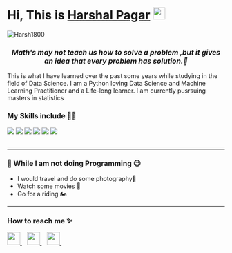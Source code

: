 <h1><strong>Hi, This is <a href="https://harshalpagar.com">Harshal Pagar</a></strong> <img src="https://raw.githubusercontent.com/syedareehaquasar/syedareehaquasar/master/gifs/Hi.gif" width="28px"></h1>

<div align="left"> 
    <img src="https://komarev.com/ghpvc/?username=Harsh1800" alt="Harsh1800"> 
</div>

<h3 align="center"><em>Math's may not teach us how to solve a problem ,but it gives an idea that every problem has solution.💯</em></h3>

<p>This is what I have learned over the past some years while studying in the field of Data Science. I am a Python loving Data Science and Machine Learning Practitioner and a Life-long learner. I am currently pusrsuing masters in statistics  </p>


<h3>My Skills include 👨‍💻</h3>
<div>
    <img src="https://img.shields.io/badge/python-%2314354C.svg?style=for-the-badge&logo=python&logoColor=white">
    <img src="https://img.shields.io/badge/powerbi-%23316192.svg?style=for-the-badge&logo=powerbi&logoColor=white">
    <img src="https://img.shields.io/badge/scikit--learn-%23F7931E.svg?style=for-the-badge&logo=scikit-learn&logoColor=white">
    <img src="https://img.shields.io/badge/pandas-%23150458.svg?style=for-the-badge&logo=pandas&logoColor=white">
    <img src="https://img.shields.io/badge/numpy-%23013243.svg?style=for-the-badge&logo=numpy&logoColor=white">
    <img src="https://img.shields.io/badge/SQL-%23FF6F00.svg?style=for-the-badge&logo=SQL&logoColor=white">
    
    
</div>
<br>
<hr>

<h3>🦄 While I am not doing Programming 😉</h3>
<ul>
    <li>I would travel and do some photography📸</li>
    <li>Watch some movies 🍿</li>
    <li> Go for a riding 🏍</li>
</ul>
<hr>
<h3>How to reach me ✨</h3>
<div>
    <a href="http://www.linkedin.com/in/harshal-pagar-3433b216a/">
        <img src="https://image.flaticon.com/icons/png/512/145/145807.png" width="30px">
    </a>&nbsp;&nbsp;
    <a href="mailto: hdpagar18@gmail.com">
        <img src="https://image.flaticon.com/icons/png/512/732/732200.png" width="30px">
    </a>&nbsp;&nbsp;
    <a href="https://github.com/harsh1800/">
        <img src="https://image.flaticon.com/icons/png/512/25/25657.png" width="30px">
    </a>&nbsp;&nbsp;
</div>



